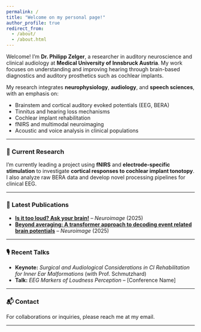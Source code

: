```yaml
---
permalink: /
title: "Welcome on my personal page!"
author_profile: true
redirect_from: 
  - /about/
  - /about.html
---
```




Welcome! I’m **Dr. Philipp Zelger**, a researcher in auditory neuroscience and clinical audiology at **Medical University of Innsbruck Austria**. My work focuses on understanding and improving hearing through brain-based diagnostics and auditory prosthetics such as cochlear implants.

My research integrates **neurophysiology**, **audiology**, and **speech sciences**, with an emphasis on:
- Brainstem and cortical auditory evoked potentials (EEG, BERA)
- Tinnitus and hearing loss mechanisms
- Cochlear implant rehabilitation
- fNIRS and multimodal neuroimaging
- Acoustic and voice analysis in clinical populations

---

### 🔬 Current Research

I’m currently leading a project using **fNIRS** and **electrode-specific stimulation** to investigate **cortical responses to cochlear implant tonotopy**. I also analyze raw BERA data and develop novel processing pipelines for clinical EEG.

---

### 📄 Latest Publications

- **[Is it too loud? Ask your brain!](https://pubmed.ncbi.nlm.nih.gov/39153523/)** – *Neuroimage* (2025)  
- **[Beyond averaging: A transformer approach to decoding event related brain potentials](https://pubmed.ncbi.nlm.nih.gov/39864567/)** – *Neuroimage* (2025)

---

### 🎙️ Recent Talks

- **Keynote:** *Surgical and Audiological Considerations in CI Rehabilitation for Inner Ear Malformations* (with Prof. Schmutzhard)  
- **Talk:** *EEG Markers of Loudness Perception* – [Conference Name]

---

### 📬 Contact

For collaborations or inquiries, please reach me at my email.

---


